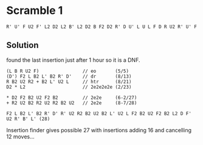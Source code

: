 # Scramble 1

`R' U' F U2 F' L2 D2 L2 B' L2 D2 B F2 D2 R' D U' L U L F D R U2 R' U' F`

## Solution

found the last insertion just after 1 hour so it is a DNF.

```
(L B R U2 F)                // eo       (5/5)
(D') F2 L B2 L' B2 R' D'    // dr       (8/13)
R B2 U2 R2 + B2 L' U2 L     // htr      (8/21)
D2 * L2                     // 2e2e2e2e (2/23)

* D2 F2 B2 U2 F2 B2         // 2e2e     (6-2/27)
+ R2 U2 B2 R2 U2 R2 B2 U2   // 2e2e     (8-7/28)
```

`F2 L B2 L' B2 R' D' R' U2 R2 B2 U2 B2 L' U2 L F2 B2 U2 F2 B2 L2 D F' U2 R' B' L' (28)`

Insertion finder gives possible 27 with insertions adding 16 and cancelling 12 moves...
